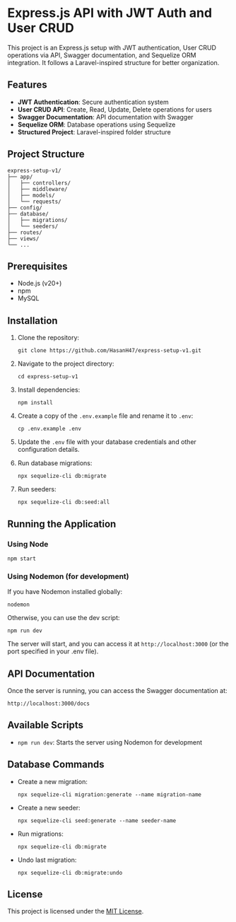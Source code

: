 # Express.js API with JWT Auth and User CRUD

This project is an Express.js setup with JWT authentication, User CRUD operations via API, Swagger documentation, and Sequelize ORM integration. It follows a Laravel-inspired structure for better organization.

## Features

- **JWT Authentication**: Secure authentication system
- **User CRUD API**: Create, Read, Update, Delete operations for users
- **Swagger Documentation**: API documentation with Swagger
- **Sequelize ORM**: Database operations using Sequelize
- **Structured Project**: Laravel-inspired folder structure

## Project Structure

```
express-setup-v1/
├── app/
│   ├── controllers/
│   ├── middleware/
│   ├── models/
│   └── requests/
├── config/
├── database/
│   ├── migrations/
│   └── seeders/
├── routes/
├── views/
└── ...
```

## Prerequisites

- Node.js (v20+)
- npm
- MySQL

## Installation

1. Clone the repository:

   ```
   git clone https://github.com/HasanH47/express-setup-v1.git
   ```

2. Navigate to the project directory:

   ```
   cd express-setup-v1
   ```

3. Install dependencies:

   ```
   npm install
   ```

4. Create a copy of the `.env.example` file and rename it to `.env`:

   ```
   cp .env.example .env
   ```

5. Update the `.env` file with your database credentials and other configuration details.

6. Run database migrations:

   ```
   npx sequelize-cli db:migrate
   ```

7. Run seeders:
   ```
   npx sequelize-cli db:seed:all
   ```

## Running the Application

### Using Node

```
npm start
```

### Using Nodemon (for development)

If you have Nodemon installed globally:

```
nodemon
```

Otherwise, you can use the dev script:

```
npm run dev
```

The server will start, and you can access it at `http://localhost:3000` (or the port specified in your .env file).

## API Documentation

Once the server is running, you can access the Swagger documentation at:

```
http://localhost:3000/docs
```

## Available Scripts

- `npm run dev`: Starts the server using Nodemon for development

## Database Commands

- Create a new migration:

  ```
  npx sequelize-cli migration:generate --name migration-name
  ```

- Create a new seeder:

  ```
  npx sequelize-cli seed:generate --name seeder-name
  ```

- Run migrations:

  ```
  npx sequelize-cli db:migrate
  ```

- Undo last migration:
  ```
  npx sequelize-cli db:migrate:undo
  ```

## License

This project is licensed under the [MIT License](https://opensource.org/licenses/MIT).
